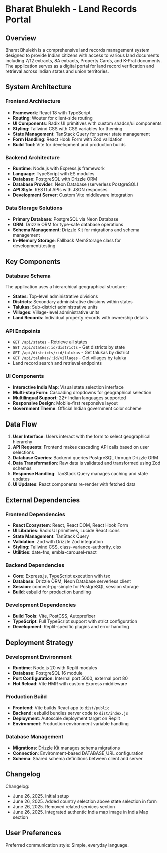 # Bharat Bhulekh - Land Records Portal

## Overview

Bharat Bhulekh is a comprehensive land records management system designed to provide Indian citizens with access to various land documents including 7/12 extracts, 8A extracts, Property Cards, and K-Prat documents. The application serves as a digital portal for land record verification and retrieval across Indian states and union territories.

## System Architecture

### Frontend Architecture
- **Framework**: React 18 with TypeScript
- **Routing**: Wouter for client-side routing
- **UI Components**: Radix UI primitives with custom shadcn/ui components
- **Styling**: Tailwind CSS with CSS variables for theming
- **State Management**: TanStack Query for server state management
- **Form Handling**: React Hook Form with Zod validation
- **Build Tool**: Vite for development and production builds

### Backend Architecture
- **Runtime**: Node.js with Express.js framework
- **Language**: TypeScript with ES modules
- **Database**: PostgreSQL with Drizzle ORM
- **Database Provider**: Neon Database (serverless PostgreSQL)
- **API Style**: RESTful APIs with JSON responses
- **Development Server**: Custom Vite middleware integration

### Data Storage Solutions
- **Primary Database**: PostgreSQL via Neon Database
- **ORM**: Drizzle ORM for type-safe database operations
- **Schema Management**: Drizzle Kit for migrations and schema management
- **In-Memory Storage**: Fallback MemStorage class for development/testing

## Key Components

### Database Schema
The application uses a hierarchical geographical structure:
- **States**: Top-level administrative divisions
- **Districts**: Secondary administrative divisions within states
- **Talukas**: Sub-district administrative units
- **Villages**: Village-level administrative units
- **Land Records**: Individual property records with ownership details

### API Endpoints
- `GET /api/states` - Retrieve all states
- `GET /api/states/:id/districts` - Get districts by state
- `GET /api/districts/:id/talukas` - Get talukas by district
- `GET /api/talukas/:id/villages` - Get villages by taluka
- Land record search and retrieval endpoints

### UI Components
- **Interactive India Map**: Visual state selection interface
- **Multi-step Form**: Cascading dropdowns for geographical selection
- **Multilingual Support**: 22+ Indian languages supported
- **Responsive Design**: Mobile-first responsive layout
- **Government Theme**: Official Indian government color scheme

## Data Flow

1. **User Interface**: Users interact with the form to select geographical hierarchy
2. **API Requests**: Frontend makes cascading API calls based on user selections
3. **Database Queries**: Backend queries PostgreSQL through Drizzle ORM
4. **Data Transformation**: Raw data is validated and transformed using Zod schemas
5. **Response Handling**: TanStack Query manages caching and state updates
6. **UI Updates**: React components re-render with fetched data

## External Dependencies

### Frontend Dependencies
- **React Ecosystem**: React, React DOM, React Hook Form
- **UI Libraries**: Radix UI primitives, Lucide React icons
- **State Management**: TanStack Query
- **Validation**: Zod with Drizzle Zod integration
- **Styling**: Tailwind CSS, class-variance-authority, clsx
- **Utilities**: date-fns, embla-carousel-react

### Backend Dependencies
- **Core**: Express.js, TypeScript execution with tsx
- **Database**: Drizzle ORM, Neon Database serverless client
- **Session**: connect-pg-simple for PostgreSQL session storage
- **Build**: esbuild for production bundling

### Development Dependencies
- **Build Tools**: Vite, PostCSS, Autoprefixer
- **TypeScript**: Full TypeScript support with strict configuration
- **Development**: Replit-specific plugins and error handling

## Deployment Strategy

### Development Environment
- **Runtime**: Node.js 20 with Replit modules
- **Database**: PostgreSQL 16 module
- **Port Configuration**: Internal port 5000, external port 80
- **Hot Reload**: Vite HMR with custom Express middleware

### Production Build
- **Frontend**: Vite builds React app to `dist/public`
- **Backend**: esbuild bundles server code to `dist/index.js`
- **Deployment**: Autoscale deployment target on Replit
- **Environment**: Production environment variable handling

### Database Management
- **Migrations**: Drizzle Kit manages schema migrations
- **Connection**: Environment-based DATABASE_URL configuration
- **Schema**: Shared schema definitions between client and server

## Changelog

Changelog:
- June 26, 2025. Initial setup
- June 26, 2025. Added country selection above state selection in form
- June 26, 2025. Removed related services section
- June 26, 2025. Integrated authentic India map image in India Map section

## User Preferences

Preferred communication style: Simple, everyday language.